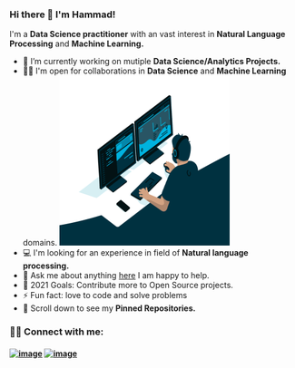### Hi there 👋 I'm Hammad!

I'm a **Data Science practitioner** with an vast interest in **Natural Language Processing** and **Machine Learning.**

* 🔭 I’m currently working on mutiple **Data Science/Analytics Projects.**         
* 🤝🏻 I'm open for collaborations in **Data Science** and **Machine Learning** domains.                <img src="https://raw.githubusercontent.com/sameer-patel-dev/sameer-patel-dev/main/code.gif" width="300" height="300" />                                                                                               
* 💻 I'm looking for an experience in field of **Natural language processing.**
* 💬 Ask me about anything [here](https://www.linkedin.com/in/hammad-asif-32b54a207/) I am happy to help.
* 🥅 2021 Goals: Contribute more to Open Source projects.
* ⚡ Fun fact: love to code and solve problems
* 📌 Scroll down to see my **Pinned Repositories.**



### 🤝🏻 Connect with me:

#### [![image](https://user-images.githubusercontent.com/74875690/124563510-859c4a00-de59-11eb-9510-c4bb6151b4a8.png)](https://www.kaggle.com/hammad40241) [![image](https://user-images.githubusercontent.com/74875690/124565143-250e0c80-de5b-11eb-8a96-e57dde1f7385.png)](https://www.linkedin.com/in/hammad-asif-32b54a207/)
